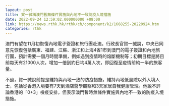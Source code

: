 ```yaml
---
layout: post
title: 賀一誠稱澳門暫無條件實施與內地不一致防疫入境措施
date: 2022-09-24 12:59:02.000000000 +08:00
link: https://news.rthk.hk/rthk/ch/component/k2/1668255-20220924.htm
categories: rthk
---
```


澳門有望在11月初恢復內地電子簽證和旅行團赴澳。行政長官賀一誠說，中央已同意先恢復包括廣東、福建、江蘇、浙江和上海4省1市到澳門的電子簽證和內地旅行團，預計需要一個月時間準備，例如遇到疫情時的熔斷機制等；初期目標是將目前每天有21000人次，增加一倍到約日均4萬人次，即回復至疫情前約一半的旅客量。

不過，賀一誠說前提是維持與內地一致的防疫措施，維持內地低風險以外入境人士，包括從香港入境要有7天到酒店醫學觀察和3天家居自我健康管理。他說不評論香港的「0+3」檢疫安排，但表示澳門暫時無條件實施與內地不一致的防疫入境措施。
